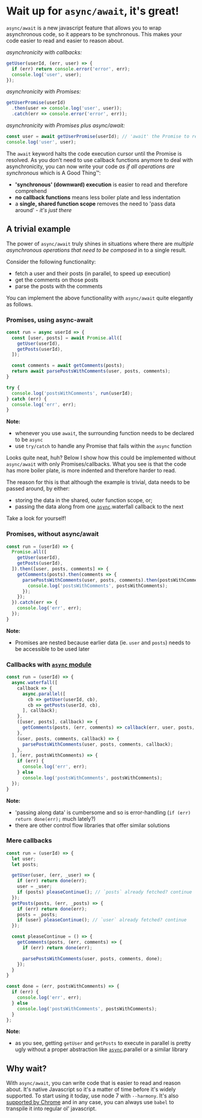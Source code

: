 # Wait up for `async/await`, it's great!

`async/await` is a new javascript feature that allows you to wrap asynchronous code, so it appears to be synchronous. This makes your code easier to read and easier to reason about.

*asynchronicity with callbacks:*
```js
getUser(userId, (err, user) => {
  if (err) return console.error('error', err);
  console.log('user', user);
});
```

*asynchronicity with Promises:*
```js
getUserPromise(userId)
  .then(user => console.log('user', user));
  .catch(err => console.error('error', err));
```

*asynchronicity with Promises plus async/await:*
```js
const user = await getUserPromise(userId); // 'await' the Promise to resolve and assign result to `user`
console.log('user', user);
```

The `await` keyword halts the code execution cursor until the Promise is resolved. As you don't need to use callback functions anymore to deal with asynchronicity, you can now write your code _as if all operations are synchronous_ which is A Good Thing™:

- **'synchronous' (downward) execution** is easier to read and therefore comprehend
- **no callback functions** means less boiler plate and less indentation
- a **single, shared function scope** removes the need to 'pass data around' - _it's just there_

## A trivial example

The power of `async/await` truly shines in situations where there are *multiple asynchronous operations that need to be composed* in to a single result.

Consider the following functionality:
- fetch a user and their posts (in parallel, to speed up execution)
- get the comments on those posts
- parse the posts with the comments

You can implement the above functionality with `async/await` quite elegantly as follows.

### Promises, using async-await

```js
const run = async userId => {
  const [user, posts] = await Promise.all([
    getUser(userId),
    getPosts(userId),
  ]);

  const comments = await getComments(posts);
  return await parsePostsWithComments(user, posts, comments);
}

try {
  console.log('postsWithComments', run(userId);
} catch (err) {
  console.log('err', err);
}
```

**Note:**
- whenever you use `await`, the surrounding function needs to be declared to be `async`
- use `try/catch` to handle any Promise that fails within the `async` function

Looks quite neat, huh? Below I show how this could be implemented without `async/await` with only Promises/callbacks. What you see is that the code has more boiler plate, is more indented and therefore harder to read.

The reason for this is that although the example is trivial, data needs to be passed around, by either:
- storing the data in the shared, outer function scope, or;
- passing the data along from one [`async`](http://caolan.github.io/async/).waterfall callback to the next

Take a look for yourself!

### Promises, without async/await

```js
const run = (userId) => {
  Promise.all([
    getUser(userId),
    getPosts(userId),
  ]).then([user, posts, comments] => {
    getComments(posts).then(comments => {
      parsePostsWithComments(user, posts, comments).then(postsWithComments => {
        console.log('postsWithComments', postsWithComments);
      });
    });
  }).catch(err => {
    console.log('err', err);
  });
}
```

**Note:**
- Promises are nested because earlier data (ie. `user` and `posts`) needs to be accessible to be used later

### Callbacks with [`async` module](http://caolan.github.io/async/)

```js
const run = (userId) => {
  async.waterfall([
    callback => {
      async.parallel([
        cb => getUser(userId, cb),
        cb => getPosts(userId, cb),
      ], callback);
    },
    ([user, posts], callback) => {
      getComments(posts, (err, comments) => callback(err, user, posts, comments));
    },
    (user, posts, comments, callback) => {
      parsePostsWithComments(user, posts, comments, callback);
    },
  ], (err, postsWithComments) => {
    if (err) {
      console.log('err', err);
    } else
      console.log('postsWithComments', postsWithComments);
  });
}
```

**Note:**
- 'passing along data' is cumbersome and so is error-handling (`if (err) return done(err);` much lately?)
- there are other control flow libraries that offer similar solutions

### Mere callbacks

```js
const run = (userId) => {
  let user;
  let posts;

  getUser(user, (err, _user) => {
    if (err) return done(err);
    user = _user;
    if (posts) pleaseContinue(); // `posts` already fetched? continue
  });
  getPosts(posts, (err, _posts) => {
    if (err) return done(err);
    posts = _posts;
    if (user) pleaseContinue(); // `user` already fetched? continue
  });

  const pleaseContinue = () => {
    getComments(posts, (err, comments) => {
      if (err) return done(err);

      parsePostsWithComments(user, posts, comments, done);
    });
  }
}

const done = (err, postsWithComments) => {
  if (err) {
    console.log('err', err);
  } else
    console.log('postsWithComments', postsWithComments);
  }
};
```

**Note:**
- as you see, getting `getUser` and `getPosts` to execute in parallel is pretty ugly without a proper abstraction like [`async`](http://caolan.github.io/async/).parallel or a similar library

## Why wait?

With `async/await`, you can write code that is easier to read and reason about. It's native Javascript so it's a matter of time before it's widely supported. To start using it today, use node 7 with `--harmony`. It's also [supported by Chrome](https://twitter.com/addyosmani/status/789126892402204673) and in any case, you can always use `babel` to transpile it into regular ol' javascript.
